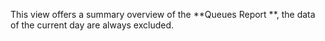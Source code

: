 This view offers a summary overview of the **Queues Report **, the data of the current day are always excluded. 
